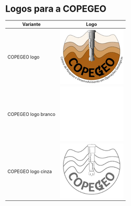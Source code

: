 # Logos para a COPEGEO

| Variante                | Logo                                                                     |
| ----------------------- | ------------------------------------------------------------------------ |
| COPEGEO logo            | <img src="logo_COPEGEO_sfundo.png" alt="COPEGEO_novo_logo" width="200"/> |
| COPEGEO logo branco     | <img src="logo_COPEGEO_branco.png" alt="COPEGEO_logo" width="200"/>      |
| COPEGEO logo cinza      | <img src="logo_COPEGEO_cinza.png" alt="COPEGEO_logo" width="200"/>        |
